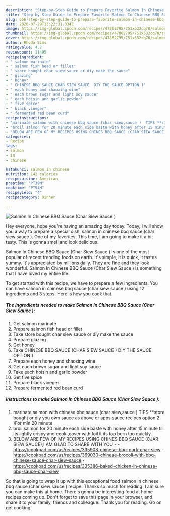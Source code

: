 ```yaml
---
description: "Step-by-Step Guide to Prepare Favorite Salmon In Chinese BBQ Sauce (Char Siew Sauce )"
title: "Step-by-Step Guide to Prepare Favorite Salmon In Chinese BBQ Sauce (Char Siew Sauce )"
slug: 656-step-by-step-guide-to-prepare-favorite-salmon-in-chinese-bbq-sauce-char-siew-sauce
date: 2020-07-29T13:22:31.334Z
image: https://img-global.cpcdn.com/recipes/47862795/751x532cq70/salmon-in-chinese-bbq-sauce-char-siew-sauce-recipe-main-photo.jpg
thumbnail: https://img-global.cpcdn.com/recipes/47862795/751x532cq70/salmon-in-chinese-bbq-sauce-char-siew-sauce-recipe-main-photo.jpg
cover: https://img-global.cpcdn.com/recipes/47862795/751x532cq70/salmon-in-chinese-bbq-sauce-char-siew-sauce-recipe-main-photo.jpg
author: Rhoda Sims
ratingvalue: 4.7
reviewcount: 11495
recipeingredient:
- " salmon marinate"
- " salmon fish head or fillet"
- " store bought char siew sauce or diy make the sauce"
- " glazing"
- " honey"
- " CHINESE BBQ SAUCE CHAR SIEW SAUCE  DIY THE SAUCE OPTION 1"
- " each honey and shaoxing wine"
- " each brown sugar and light soy sauce"
- " each hoisin and garlic powder"
- " five spice"
- " black vineger"
- " fermented red bean curd"
recipeinstructions:
- "marinate salmon with chinese bbq sauce (char siew,sauce )  TIPS **store bought or diy you own sauce as above or apps sauce recipes option 2 )For min 20 minute"
- "broil salmon for 20 minute each side baste with honey after 15 minute till its lightly crispy and cook ,cover with foil it its top burn too quickly."
- "BELOW ARE FEW OF MY RECIPES USING CHINES BBQ SAUCE (CJAR SIEW SAUCE),I AM GLAD TO SHARE WITH YOU  https://cookpad.com/us/recipes/335908-chinese-bbq-pork-char-siew https://cookpad.com/us/recipes/369030-chinese-brocoli-with-bbq-chinese-sauce-char-siew-sauce https://cookpad.com/us/recipes/335386-baked-chicken-in-chinese-bbq-sauce-char-siew"
categories:
- Recipe
tags:
- salmon
- in
- chinese

katakunci: salmon in chinese 
nutrition: 142 calories
recipecuisine: American
preptime: "PT39M"
cooktime: "PT54M"
recipeyield: "4"
recipecategory: Dinner

---
```



![Salmon In Chinese BBQ Sauce (Char Siew Sauce )](https://img-global.cpcdn.com/recipes/47862795/751x532cq70/salmon-in-chinese-bbq-sauce-char-siew-sauce-recipe-main-photo.jpg)

Hey everyone, hope you're having an amazing day today. Today, I will show you a way to prepare a special dish, salmon in chinese bbq sauce (char siew sauce ). One of my favorites. This time, I am going to make it a bit tasty. This is gonna smell and look delicious.

Salmon In Chinese BBQ Sauce (Char Siew Sauce ) is one of the most popular of recent trending foods on earth. It's simple, it is quick, it tastes yummy. It's appreciated by millions daily. They are fine and they look wonderful. Salmon In Chinese BBQ Sauce (Char Siew Sauce ) is something that I have loved my entire life.




To get started with this recipe, we have to prepare a few ingredients. You can have salmon in chinese bbq sauce (char siew sauce ) using 12 ingredients and 3 steps. Here is how you cook that.

<!--inarticleads1-->

##### The ingredients needed to make Salmon In Chinese BBQ Sauce (Char Siew Sauce ):

1. Get  salmon marinate
1. Prepare  salmon fish head or fillet
1. Take  store bought char siew sauce or diy make the sauce
1. Prepare  glazing
1. Get  honey
1. Take  CHINESE BBQ SAUCE (CHAR SIEW SAUCE ) DIY THE SAUCE OPTION 1
1. Prepare  each honey and shaoxing wine
1. Get  each brown sugar and light soy sauce
1. Take  each hoisin and garlic powder
1. Get  five spice
1. Prepare  black vineger
1. Prepare  fermented red bean curd




<!--inarticleads2-->

##### Instructions to make Salmon In Chinese BBQ Sauce (Char Siew Sauce ):

1. marinate salmon with chinese bbq sauce (char siew,sauce )  TIPS **store bought or diy you own sauce as above or apps sauce recipes option 2 )For min 20 minute
1. broil salmon for 20 minute each side baste with honey after 15 minute till its lightly crispy and cook ,cover with foil it its top burn too quickly.
1. BELOW ARE FEW OF MY RECIPES USING CHINES BBQ SAUCE (CJAR SIEW SAUCE),I AM GLAD TO SHARE WITH YOU -  - https://cookpad.com/us/recipes/335908-chinese-bbq-pork-char-siew - https://cookpad.com/us/recipes/369030-chinese-brocoli-with-bbq-chinese-sauce-char-siew-sauce - https://cookpad.com/us/recipes/335386-baked-chicken-in-chinese-bbq-sauce-char-siew




So that is going to wrap it up with this exceptional food salmon in chinese bbq sauce (char siew sauce ) recipe. Thanks so much for reading. I am sure you can make this at home. There's gonna be interesting food at home recipes coming up. Don't forget to save this page in your browser, and share it to your family, friends and colleague. Thank you for reading. Go on get cooking!
